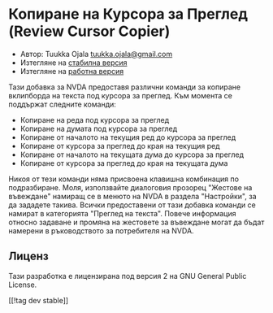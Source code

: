 # Копиране на Курсора за Преглед (Review Cursor Copier) #

* Автор: Tuukka Ojala <tuukka.ojala@gmail.com>
* Изтегляне на [стабилна версия][1]
* Изтегляне на [работна версия][2]

Тази добавка за NVDA предоставя различни команди за копиране вклипборда на
текста под курсора за преглед. Към момента се поддържат следните команди:

* Копиране на реда под курсора за преглед
* Копиране на думата под курсора за преглед
* Копиране от началото на текущия ред до курсора за преглед
* Копиране от курсора за преглед до края на текущия ред
* Копиране от началото на текущата дума до курсора за преглед
* Копиране от курсора за преглед до края на текущата дума

Никоя от тези команди няма присвоена клавишна комбинация по
подразбиране. Моля, използвайте диалоговия прозорец "Жестове на въвеждане"
намиращ се в менюто на NVDA в раздела "Настройки", за да зададете
такива. Всички предоставени от тази добавка команди се намират в категорията
"Преглед на текста". Повече информация относно задаване и промяна на
жестовете за въвеждане могат да бъдат намерени в ръководството за
потребителя на NVDA.

## Лиценз

Тази разработка е лицензирана под версия 2 на GNU General Public License.

[[!tag dev stable]]

[1]: https://addons.nvda-project.org/files/get.php?file=rccp

[2]: https://addons.nvda-project.org/files/get.php?file=rccp-dev

